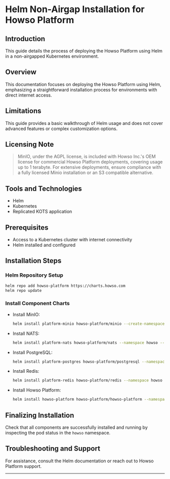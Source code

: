 # Helm Non-Airgap Installation for Howso Platform

## Introduction
This guide details the process of deploying the Howso Platform using Helm in a non-airgapped Kubernetes environment.

## Overview
This documentation focuses on deploying the Howso Platform using Helm, emphasizing a straightforward installation process for environments with direct internet access.

## Limitations
This guide provides a basic walkthrough of Helm usage and does not cover advanced features or complex customization options.

## Licensing Note
> MinIO, under the AGPL license, is included with Howso Inc.'s OEM license for commercial Howso Platform deployments, covering usage up to 1 terabyte. For extensive deployments, ensure compliance with a fully licensed Minio installation or an S3 compatible alternative.

## Tools and Technologies
- Helm
- Kubernetes
- Replicated KOTS application

## Prerequisites
- Access to a Kubernetes cluster with internet connectivity
- Helm installed and configured

## Installation Steps
### Helm Repository Setup
   ```bash
   helm repo add howso-platform https://charts.howso.com
   helm repo update
   ```

### Install Component Charts
   - Install MinIO:
     ```bash
     helm install platform-minio howso-platform/minio --create-namespace --namespace howso --set mode=standalone --wait
     ```
   - Install NATS:
     ```bash
     helm install platform-nats howso-platform/nats --namespace howso --set config.jetstream.enabled=true --wait
     ```
   - Install PostgreSQL:
     ```bash
     helm install platform-postgres howso-platform/postgresql --namespace howso --wait
     ```
   - Install Redis:
     ```bash
     helm install platform-redis howso-platform/redis --namespace howso --wait
     ```
   - Install Howso Platform:
     ```bash
     helm install howso-platform howso-platform/howso-platform --namespace howso --set domain=local.howso.com --wait
     ```

## Finalizing Installation
Check that all components are successfully installed and running by inspecting the pod status in the `howso` namespace.

## Troubleshooting and Support
For assistance, consult the Helm documentation or reach out to Howso Platform support.

---


